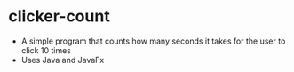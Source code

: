 # clicker-count
- A simple program that counts how many seconds it takes for the user to click 10 times
- Uses Java and JavaFx

